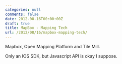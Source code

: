 ```yaml
---
categories: null
comments: false
date: 2012-08-16T00:00:00Z
draft: true
title: MapBox - Mapping Tech
url: /2012/08/16/mapbox-mapping-tech/
---
```


Mapbox, Open Mapping Platform and Tile Mill.

Only an IOS SDK, but Javascript API is okay I suppose.

[1]: http://mapbox.com/?ev=0&utm_expid=62793361-4
[2]: http://mapbox.com/tilemill/
